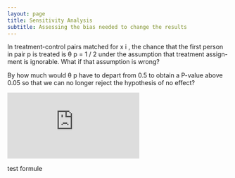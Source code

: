 ```yaml
---
layout: page
title: Sensitivity Analysis
subtitle: Assessing the bias needed to change the results
---
```


In treatment-control pairs matched for x i , the chance that the first person
in pair p is treated is θ p = 1 / 2 under the assumption that treatment assign-
ment is ignorable. What if that assumption is wrong?

By how much would θ p have to depart from 0.5 to obtain a P-value above 0.05 so that we can no longer reject the hypothesis of no effect?

![gamma](https://latex.codecogs.com/gif.latex?%5Cfrac%7B1%7D%7B%5CGamma%7D%20%5Cleq%20%5Cfrac%7B%5Cpi_k%20%281%20-%20%5Cpi_k%29%7D%7B%5Cpi_l%20%281%20-%20%5Cpi_l%29%20%7D%20%5Cleq%20%5CGamma)

test formule
